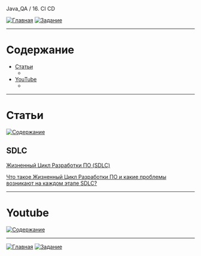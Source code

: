 Java_QA / 16. CI CD

[![Главная](https://img.shields.io/badge/-Главная-aaccee)](README.md)
[![Задание](https://img.shields.io/badge/-Задание-99ffee)](3.%20Задание.md)

***

# Содержание

* [Статьи](#статьи)
    * []()
* [YouTube](#youtube)
    * []()
  
***

# Статьи

[![Содержание](https://img.shields.io/badge/-Содержание-66eeff)](#содержание)

## SDLC

[Жизненный Цикл Разработки ПО (SDLC)](https://beqa.pro/blog/sdlc/)

[Что такое Жизненный Цикл Разработки ПО и какие проблемы возникают на каждом этапе SDLC?](https://vc.ru/u/700268-marketing-solveit/199225-chto-takoe-zhiznennyy-cikl-razrabotki-po-i-kakie-problemy-voznikayut-na-kazhdom-etape-sdlc)

***

# Youtube

[![Содержание](https://img.shields.io/badge/-Содержание-66eeff)](#содержание)

***

[![Главная](https://img.shields.io/badge/-Главная-aaccee)](README.md)
[![Задание](https://img.shields.io/badge/-Задание-99ffee)](3.%20Задание.md)